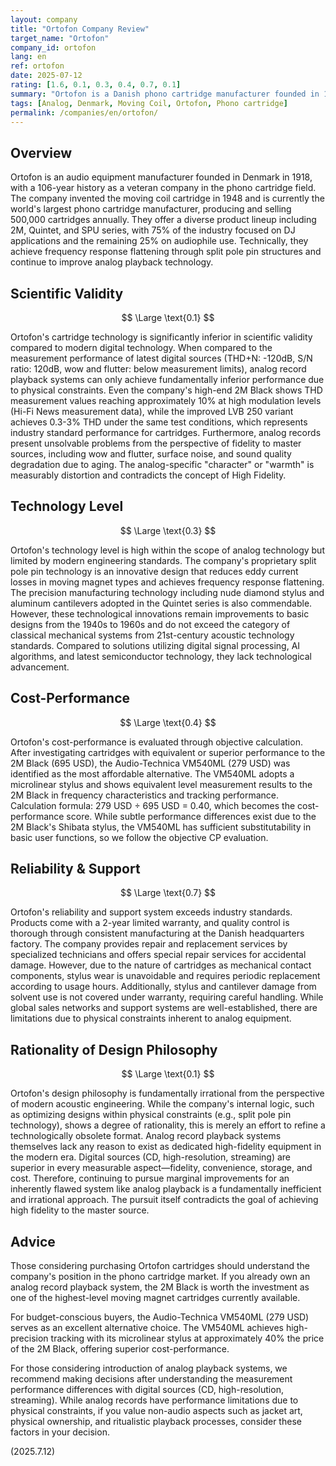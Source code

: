 ```yaml
---
layout: company
title: "Ortofon Company Review"
target_name: "Ortofon"
company_id: ortofon
lang: en
ref: ortofon
date: 2025-07-12
rating: [1.6, 0.1, 0.3, 0.4, 0.7, 0.1]
summary: "Ortofon is a Danish phono cartridge manufacturer founded in 1918 that invented the moving coil cartridge in 1948. Currently the world's largest cartridge manufacturer with 500,000 units sold annually, but significantly inferior to modern digital technology in terms of scientific validity."
tags: [Analog, Denmark, Moving Coil, Ortofon, Phono cartridge]
permalink: /companies/en/ortofon/
---
```

## Overview

Ortofon is an audio equipment manufacturer founded in Denmark in 1918, with a 106-year history as a veteran company in the phono cartridge field. The company invented the moving coil cartridge in 1948 and is currently the world's largest phono cartridge manufacturer, producing and selling 500,000 cartridges annually. They offer a diverse product lineup including 2M, Quintet, and SPU series, with 75% of the industry focused on DJ applications and the remaining 25% on audiophile use. Technically, they achieve frequency response flattening through split pole pin structures and continue to improve analog playback technology.

## Scientific Validity

$$ \Large \text{0.1} $$

Ortofon's cartridge technology is significantly inferior in scientific validity compared to modern digital technology. When compared to the measurement performance of latest digital sources (THD+N: -120dB, S/N ratio: 120dB, wow and flutter: below measurement limits), analog record playback systems can only achieve fundamentally inferior performance due to physical constraints. Even the company's high-end 2M Black shows THD measurement values reaching approximately 10% at high modulation levels (Hi-Fi News measurement data), while the improved LVB 250 variant achieves 0.3-3% THD under the same test conditions, which represents industry standard performance for cartridges. Furthermore, analog records present unsolvable problems from the perspective of fidelity to master sources, including wow and flutter, surface noise, and sound quality degradation due to aging. The analog-specific "character" or "warmth" is measurably distortion and contradicts the concept of High Fidelity.

## Technology Level

$$ \Large \text{0.3} $$

Ortofon's technology level is high within the scope of analog technology but limited by modern engineering standards. The company's proprietary split pole pin technology is an innovative design that reduces eddy current losses in moving magnet types and achieves frequency response flattening. The precision manufacturing technology including nude diamond stylus and aluminum cantilevers adopted in the Quintet series is also commendable. However, these technological innovations remain improvements to basic designs from the 1940s to 1960s and do not exceed the category of classical mechanical systems from 21st-century acoustic technology standards. Compared to solutions utilizing digital signal processing, AI algorithms, and latest semiconductor technology, they lack technological advancement.

## Cost-Performance

$$ \Large \text{0.4} $$

Ortofon's cost-performance is evaluated through objective calculation. After investigating cartridges with equivalent or superior performance to the 2M Black (695 USD), the Audio-Technica VM540ML (279 USD) was identified as the most affordable alternative. The VM540ML adopts a microlinear stylus and shows equivalent level measurement results to the 2M Black in frequency characteristics and tracking performance. Calculation formula: 279 USD ÷ 695 USD = 0.40, which becomes the cost-performance score. While subtle performance differences exist due to the 2M Black's Shibata stylus, the VM540ML has sufficient substitutability in basic user functions, so we follow the objective CP evaluation.

## Reliability & Support

$$ \Large \text{0.7} $$

Ortofon's reliability and support system exceeds industry standards. Products come with a 2-year limited warranty, and quality control is thorough through consistent manufacturing at the Danish headquarters factory. The company provides repair and replacement services by specialized technicians and offers special repair services for accidental damage. However, due to the nature of cartridges as mechanical contact components, stylus wear is unavoidable and requires periodic replacement according to usage hours. Additionally, stylus and cantilever damage from solvent use is not covered under warranty, requiring careful handling. While global sales networks and support systems are well-established, there are limitations due to physical constraints inherent to analog equipment.

## Rationality of Design Philosophy

$$ \Large \text{0.1} $$

Ortofon's design philosophy is fundamentally irrational from the perspective of modern acoustic engineering. While the company's internal logic, such as optimizing designs within physical constraints (e.g., split pole pin technology), shows a degree of rationality, this is merely an effort to refine a technologically obsolete format. Analog record playback systems themselves lack any reason to exist as dedicated high-fidelity equipment in the modern era. Digital sources (CD, high-resolution, streaming) are superior in every measurable aspect—fidelity, convenience, storage, and cost. Therefore, continuing to pursue marginal improvements for an inherently flawed system like analog playback is a fundamentally inefficient and irrational approach. The pursuit itself contradicts the goal of achieving high fidelity to the master source.

## Advice

Those considering purchasing Ortofon cartridges should understand the company's position in the phono cartridge market. If you already own an analog record playback system, the 2M Black is worth the investment as one of the highest-level moving magnet cartridges currently available.

For budget-conscious buyers, the Audio-Technica VM540ML (279 USD) serves as an excellent alternative choice. The VM540ML achieves high-precision tracking with its microlinear stylus at approximately 40% the price of the 2M Black, offering superior cost-performance.

For those considering introduction of analog playback systems, we recommend making decisions after understanding the measurement performance differences with digital sources (CD, high-resolution, streaming). While analog records have performance limitations due to physical constraints, if you value non-audio aspects such as jacket art, physical ownership, and ritualistic playback processes, consider these factors in your decision.

(2025.7.12)